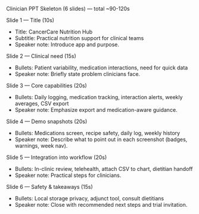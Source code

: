 Clinician PPT Skeleton (6 slides) — total ~90-120s

Slide 1 — Title (10s)
- Title: CancerCare Nutrition Hub
- Subtitle: Practical nutrition support for clinical teams
- Speaker note: Introduce app and purpose.

Slide 2 — Clinical need (15s)
- Bullets: Patient variability, medication interactions, need for quick data
- Speaker note: Briefly state problem clinicians face.

Slide 3 — Core capabilities (20s)
- Bullets: Daily logging, medication tracking, interaction alerts, weekly averages, CSV export
- Speaker note: Emphasize export and medication-aware guidance.

Slide 4 — Demo snapshots (20s)
- Bullets: Medications screen, recipe safety, daily log, weekly history
- Speaker note: Describe what to point out in each screenshot (badges, warnings, week nav).

Slide 5 — Integration into workflow (20s)
- Bullets: In-clinic review, telehealth, attach CSV to chart, dietitian handoff
- Speaker note: Practical steps for clinicians.

Slide 6 — Safety & takeaways (15s)
- Bullets: Local storage privacy, adjunct tool, consult dietitians
- Speaker note: Close with recommended next steps and trial invitation.
